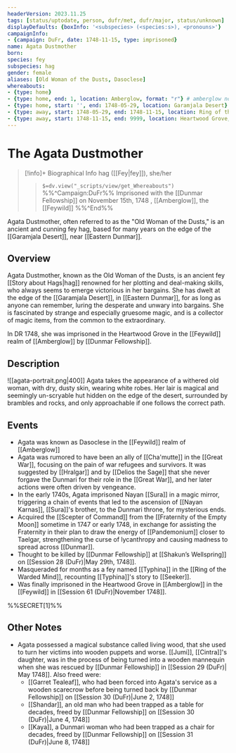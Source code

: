 ```yaml
---
headerVersion: 2023.11.25
tags: [status/uptodate, person, dufr/met, dufr/major, status/unknown]
displayDefaults: {boxInfo: '<subspecies> (<species:s>), <pronouns>'}
campaignInfo:
- {campaign: DuFr, date: 1748-11-15, type: imprisoned}
name: Agata Dustmother
born:
species: fey
subspecies: hag
gender: female
aliases: [Old Woman of the Dusts, Dasoclese]
whereabouts:
- {type: home}
- {type: home, end: 1, location: Amberglow, format: "r"} # amberglow not origin, just past home
- {type: home, start: '', end: 1748-05-29, location: Garamjala Desert}
- {type: away, start: 1748-05-29, end: 1748-11-15, location: Ring of the Warded Mind}
- {type: away, start: 1748-11-15, end: 9999, location: Heartwood Grove, format: "rq"}
---
```

# The Agata Dustmother
>[!info]+ Biographical Info
> hag ([[Fey|fey]]), she/her
>> `$=dv.view("_scripts/view/get_Whereabouts")`
>> %%^Campaign:DuFr%% Imprisoned with the [[Dunmar Fellowship]] on November 15th, 1748 , [[Amberglow]], the [[Feywild]] %%^End%%

Agata Dustmother, often referred to as the "Old Woman of the Dusts," is an ancient and cunning fey hag, based for many years on the edge of the [[Garamjala Desert]], near [[Eastern Dunmar]]. 
## Overview

Agata Dustmother, known as the Old Woman of the Dusts, is an ancient fey [[Story about Hags|hag]] renowned for her plotting and deal-making skills, who always seems to emerge victorious in her bargains. She has dwelt at the edge of the [[Garamjala Desert]], in [[Eastern Dunmar]], for as long as anyone can remember, luring the desperate and unwary into bargains. She is fascinated by strange and especially gruesome magic, and is a collector of magic items, from the common to the extraordinary. 

In DR 1748, she was imprisoned in the Heartwood Grove in the [[Feywild]] realm of [[Amberglow]] by [[Dunmar Fellowship]]. 
## Description
![[agata-portrait.png|400]]
Agata takes the appearance of a withered old woman, with dry, dusty skin, wearing white robes. Her lair is magical and seemingly un-scryable hut hidden on the edge of the desert, surrounded by brambles and rocks, and only approachable if one follows the correct path. 
## Events

- Agata was known as Dasoclese in the [[Feywild]] realm of [[Amberglow]]
- Agata was rumored to have been an ally of [[Cha'mutte]] in the [[Great War]], focusing on the pain of war refugees and survivors. It was suggested by [[Hralgar]] and by [[Delios the Sage]] that she never forgave the Dunmari for their role in the [[Great War]], and her later actions were often driven by vengeance. 
- In the early 1740s, Agata imprisoned Nayan [[Sura]] in a magic mirror, triggering a chain of events that led to the ascension of [[Nayan Karnas]], [[Sura]]'s brother, to the Dunmari throne, for mysterious ends.
- Acquired the [[Scepter of Command]] from the [[Fraternity of the Empty Moon]] sometime in 1747 or early 1748, in exchange for assisting the Fraternity in their plan to draw the energy of [[Pandemonium]] closer to Taelgar, strengthening the curse of lycanthropy and causing madness to spread across [[Dunmar]]. 
- Thought to be killed by [[Dunmar Fellowship]] at [[Shakun’s Wellspring]] on [[Session 28 (DuFr)|May 29th, 1748]].
- Masqueraded for months as a fey named [[Typhina]] in the [[Ring of the Warded Mind]], recounting [[Typhina]]'s story to [[Seeker]].
- Was finally imprisoned in the Heartwood Grove in [[Amberglow]] in the [[Feywild]] in [[Session 61 (DuFr)|November 1748]].

%%SECRET[1]%%
## **Other Notes**

- Agata possessed a magical substance called living wood, that she used to turn her victims into wooden puppets and worse. [[Jumi]], [[Cintra]]'s daughter, was in the process of being turned into a wooden mannequin when she was rescued by [[Dunmar Fellowship]] in [[Session 29 (DuFr)| May 1748]]. Also freed were:
	- [[Garret Tealeaf]], who had been forced into Agata's service as a wooden scarecrow before being turned back by [[Dunmar Fellowship]] on [[Session 30 (DuFr)|June 2, 1748]]
	- [[Shandar]], an old man who had been trapped as a table for decades, freed by [[Dunmar Fellowship]] on [[Session 30 (DuFr)|June 4, 1748]]
	- [[Kaya]], a Dunmari woman who had been trapped as a chair for decades, freed by [[Dunmar Fellowship]] on [[Session 31 (DuFr)|June 8, 1748]]

